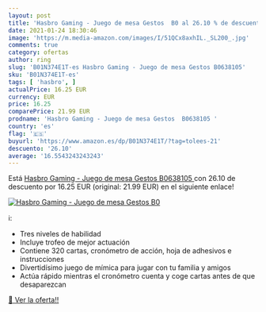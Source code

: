 ```yaml
---
layout: post
title: 'Hasbro Gaming - Juego de mesa Gestos  B0 al 26.10 % de descuento'
date: 2021-01-24 18:30:46
image: 'https://m.media-amazon.com/images/I/51QCx8axhIL._SL200_.jpg'
comments: true
category: ofertas
author: ring
slug: 'B01N374E1T-es Hasbro Gaming - Juego de mesa Gestos B0638105'
sku: 'B01N374E1T-es'
tags: [ 'hasbro', ]
actualPrice: 16.25 EUR
currency: EUR
price: 16.25
comparePrice: 21.99 EUR
prodname: 'Hasbro Gaming - Juego de mesa Gestos  B0638105 '
country: 'es'
flag: '🇪🇸'
buyurl: 'https://www.amazon.es/dp/B01N374E1T/?tag=tolees-21'
descuento: '26.10'
average: '16.5543243243243'
---
```


Está [Hasbro Gaming - Juego de mesa Gestos  B0638105 ](https://www.amazon.es/dp/B01N374E1T/?tag=tolees-21) con 26.10 de descuento por 16.25 EUR (original: 21.99 EUR) en el siguiente enlace!

[![Hasbro Gaming - Juego de mesa Gestos  B0](https://m.media-amazon.com/images/I/51QCx8axhIL._SL200_.jpg)](https://www.amazon.es/dp/B01N374E1T/?tag=tolees-21)

ℹ️:

- Tres niveles de habilidad
- Incluye trofeo de mejor actuación
- Contiene 320 cartas, cronómetro de acción, hoja de adhesivos e instrucciones
- Divertidísimo juego de mímica para jugar con tu familia y amigos
- Actúa rápido mientras el cronómetro cuenta y coge cartas antes de que desaparezcan

[🛒 Ver la oferta!!](https://www.amazon.es/dp/B01N374E1T/?tag=tolees-21)
